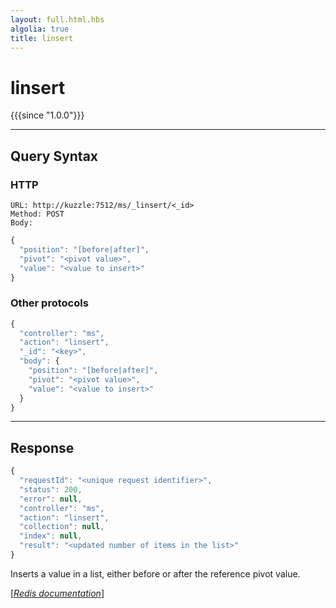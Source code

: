 ```yaml
---
layout: full.html.hbs
algolia: true
title: linsert
---
```


# linsert

{{{since "1.0.0"}}}



---

## Query Syntax

### HTTP

```http
URL: http://kuzzle:7512/ms/_linsert/<_id>
Method: POST  
Body:
```


```js
{
  "position": "[before|after]",
  "pivot": "<pivot value>",
  "value": "<value to insert>"
}
```



### Other protocols


```js
{
  "controller": "ms",
  "action": "linsert",
  "_id": "<key>",
  "body": {
    "position": "[before|after]",
    "pivot": "<pivot value>",
    "value": "<value to insert>"
  }
}
```

---

## Response

```javascript
{
  "requestId": "<unique request identifier>",
  "status": 200,
  "error": null,
  "controller": "ms",
  "action": "linsert",
  "collection": null,
  "index": null,
  "result": "<updated number of items in the list>"
}
```

Inserts a value in a list, either before or after the reference pivot value.

[[_Redis documentation_]](https://redis.io/commands/linsert)
